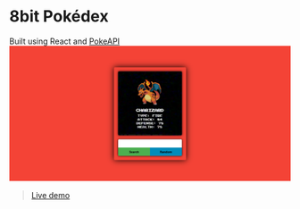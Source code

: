 # 8bit Pokédex
Built using React and [PokeAPI](https://pokeapi.co/)
![Pokédex preview](./public/preview.png)
>[Live demo](https://francisco-villalba.github.io/8bitpokedex/)

